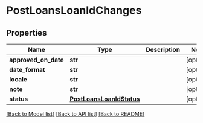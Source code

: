 # PostLoansLoanIdChanges

## Properties
Name | Type | Description | Notes
------------ | ------------- | ------------- | -------------
**approved_on_date** | **str** |  | [optional] 
**date_format** | **str** |  | [optional] 
**locale** | **str** |  | [optional] 
**note** | **str** |  | [optional] 
**status** | [**PostLoansLoanIdStatus**](PostLoansLoanIdStatus.md) |  | [optional] 

[[Back to Model list]](../README.md#documentation-for-models) [[Back to API list]](../README.md#documentation-for-api-endpoints) [[Back to README]](../README.md)

